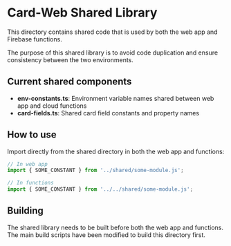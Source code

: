 # Card-Web Shared Library

This directory contains shared code that is used by both the web app and Firebase functions. 

The purpose of this shared library is to avoid code duplication and ensure consistency between the two environments.

## Current shared components

- **env-constants.ts**: Environment variable names shared between web app and cloud functions
- **card-fields.ts**: Shared card field constants and property names

## How to use

Import directly from the shared directory in both the web app and functions:

```typescript
// In web app
import { SOME_CONSTANT } from '../shared/some-module.js';

// In functions
import { SOME_CONSTANT } from '../../shared/some-module.js';
```

## Building

The shared library needs to be built before both the web app and functions.
The main build scripts have been modified to build this directory first.